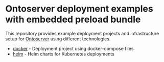 # Ontoserver deployment examples with embedded preload bundle

This repository provides example deployment projects and infrastructure setup for [Ontoserver](https://ontoserver.csiro.au) using different technologies.

* [docker](docker/) - Deployment project using docker-compose files
* [helm](helm/) - Helm charts for Kubernetes deployments
